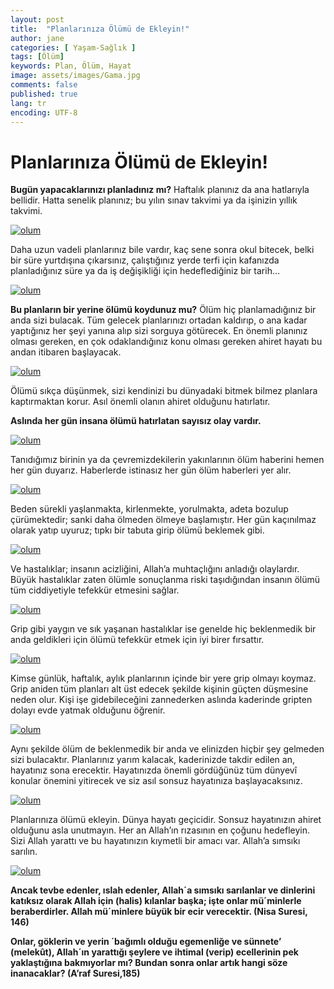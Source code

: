```yaml
---
layout: post
title:  "Planlarınıza Ölümü de Ekleyin!"
author: jane
categories: [ Yaşam-Sağlık ]
tags: [Ölüm]
keywords: Plan, Ölüm, Hayat
image: assets/images/Gama.jpg
comments: false
published: true
lang: tr
encoding: UTF-8
---
```




Planlarınıza Ölümü de Ekleyin!
=========================================


**Bugün yapacaklarınızı planladınız mı?** Haftalık planınız da ana hatlarıyla bellidir. Hatta senelik planınız; bu yılın sınav takvimi ya da işinizin yıllık takvimi.

[![olum](https://acikkuran.github.io/assets/images/olum/ölüm1.jpg)](https://acikkuran.github.io/assets/images/olum/ölüm1.jpg)


Daha uzun vadeli planlarınız bile vardır, kaç sene sonra okul bitecek, belki bir süre yurtdışına çıkarsınız, çalıştığınız yerde terfi için kafanızda planladığınız süre ya da iş değişikliği için hedeflediğiniz bir tarih…

[![olum](https://acikkuran.github.io/assets/images/olum/ölüm2.jpg)](https://acikkuran.github.io/assets/images/olum/ölüm2.jpg)


**Bu planların bir yerine ölümü koydunuz mu?**
Ölüm hiç planlamadığınız bir anda sizi bulacak. Tüm gelecek planlarınızı ortadan kaldırıp, o ana kadar yaptığınız her şeyi yanına alıp sizi sorguya götürecek. En önemli planınız olması gereken, en çok odaklandığınız konu olması gereken ahiret hayatı bu andan itibaren başlayacak.

[![olum](https://acikkuran.github.io/assets/images/olum/ölüm3.jpg)](https://acikkuran.github.io/assets/images/olum/ölüm3.jpg)

Ölümü sıkça düşünmek, sizi kendinizi bu dünyadaki bitmek bilmez planlara kaptırmaktan korur. Asıl önemli olanın ahiret olduğunu hatırlatır.

**Aslında her gün insana ölümü hatırlatan sayısız olay vardır.**

[![olum](https://acikkuran.github.io/assets/images/olum/ölüm4.jpg)](https://acikkuran.github.io/assets/images/olum/ölüm4.jpg)

Tanıdığımız birinin ya da çevremizdekilerin yakınlarının ölüm haberini hemen her gün duyarız. Haberlerde istinasız her gün ölüm haberleri yer alır.

[![olum](https://acikkuran.github.io/assets/images/olum/ölüm5.jpg)](https://acikkuran.github.io/assets/images/olum/ölüm5.jpg)

Beden sürekli yaşlanmakta, kirlenmekte, yorulmakta, adeta bozulup çürümektedir; sanki daha ölmeden ölmeye başlamıştır. Her gün kaçınılmaz olarak yatıp uyuruz; tıpkı bir tabuta girip ölümü beklemek gibi.

[![olum](https://acikkuran.github.io/assets/images/olum/ölüm6.jpg)](https://acikkuran.github.io/assets/images/olum/ölüm6.jpg)

Ve hastalıklar; insanın acizliğini, Allah’a muhtaçlığını anladığı olaylardır. Büyük hastalıklar zaten ölümle sonuçlanma riski taşıdığından insanın ölümü tüm ciddiyetiyle tefekkür etmesini sağlar.

[![olum](https://acikkuran.github.io/assets/images/olum/ölüm7.jpg)](https://acikkuran.github.io/assets/images/olum/ölüm7.jpg)

Grip gibi yaygın ve sık yaşanan hastalıklar ise genelde hiç beklenmedik bir anda geldikleri için ölümü tefekkür etmek için iyi birer fırsattır.

[![olum](https://acikkuran.github.io/assets/images/olum/ölüm8.jpg)](https://acikkuran.github.io/assets/images/olum/ölüm8.jpg)

Kimse günlük, haftalık, aylık planlarının içinde bir yere grip olmayı koymaz. Grip aniden tüm planları alt üst edecek şekilde kişinin güçten düşmesine neden olur. Kişi işe gidebileceğini zannederken aslında kaderinde gripten dolayı evde yatmak olduğunu öğrenir.

[![olum](https://acikkuran.github.io/assets/images/olum/ölüm9.jpg)](https://acikkuran.github.io/assets/images/olum/ölüm9.jpg)

Aynı şekilde ölüm de beklenmedik bir anda ve elinizden hiçbir şey gelmeden sizi bulacaktır. Planlarınız yarım kalacak, kaderinizde takdir edilen an, hayatınız sona erecektir. Hayatınızda önemli gördüğünüz tüm dünyevî konular önemini yitirecek ve siz asıl sonsuz hayatınıza başlayacaksınız.

[![olum](https://acikkuran.github.io/assets/images/olum/ölüm10.jpg)](https://acikkuran.github.io/assets/images/olum/ölüm10.jpg)

Planlarınıza ölümü ekleyin. Dünya hayatı geçicidir. Sonsuz hayatınızın ahiret olduğunu asla unutmayın. Her an Allah’ın rızasının en çoğunu hedefleyin. Sizi Allah yarattı ve bu hayatınızın kıymetli bir amacı var. Allah’a sımsıkı sarılın.

[![olum](https://acikkuran.github.io/assets/images/olum/ölüm11.jpg)](https://acikkuran.github.io/assets/images/olum/ölüm11.jpg)


**Ancak tevbe edenler, ıslah edenler, Allah´a sımsıkı sarılanlar ve dinlerini katıksız olarak Allah için (halis) kılanlar başka; işte onlar mü´minlerle beraberdirler. Allah mü´minlere büyük bir ecir verecektir. (Nisa Suresi, 146)**

**Onlar, göklerin ve yerin ´bağımlı olduğu egemenliğe ve sünnete’ (melekût), Allah´ın yarattığı şeylere ve ihtimal (verip) ecellerinin pek yaklaştığına bakmıyorlar mı? Bundan sonra onlar artık hangi söze inanacaklar? (A’raf Suresi,185)**



